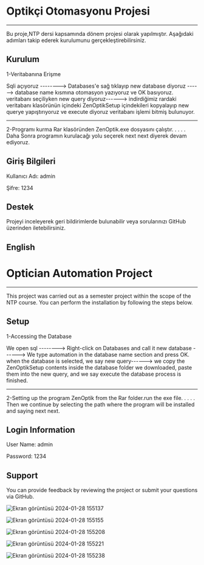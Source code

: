 # Optikçi Otomasyonu Projesi
---------
Bu proje,NTP dersi kapsamında dönem projesi olarak yapılmıştır. Aşağıdaki adımları takip ederek kurulumunu gerçekleştirebilirsiniz.

Kurulum
-----
1-Veritabanına Erişme

Sqli açıyoruz --------> Databases'e sağ tıklayıp new database diyoruz ------> database name kısmına otomasyon yazıyoruz ve OK basıyoruz.
veritabanı seçiliyken new query diyoruz------> indirdiğimiz rardaki veritabanı klasörünün içindeki ZenOptikSetup içindekileri kopyalayıp new querye yapıştırıyoruz ve execute diyoruz veritabanı işlemi bitmiş bulunuyor. 

------------------------------------------------------------

2-Programı kurma
Rar klasöründen ZenOptik.exe dosyasını çalıştır.
.
.
.
.
Daha Sonra programın kurulacağı yolu seçerek next next diyerek devam ediyoruz.

Giriş Bilgileri
--------------------
Kullanıcı Adı: admin

Şifre: 1234

Destek
----------
Projeyi inceleyerek geri bildirimlerde bulunabilir veya sorularınızı GitHub üzerinden iletebilirsiniz.

English
------------
# Optician Automation Project
---------
This project was carried out as a semester project within the scope of the NTP course. You can perform the installation by following the steps below.

Setup
-----
1-Accessing the Database

We open sql --------> Right-click on Databases and call it new database ------> We type automation in the database name section and press OK.
when the database is selected, we say new query------> we copy the ZenOptikSetup contents inside the database folder we downloaded, paste them into the new query, and we say execute the database process is finished. 

------------------------------------------------------------

2-Setting up the program
ZenOptik from the Rar folder.run the exe file.
.
.
.
.
Then we continue by selecting the path where the program will be installed and saying next next.

Login Information
--------------------
User Name: admin

Password: 1234

Support
----------
You can provide feedback by reviewing the project or submit your questions via GitHub.

![Ekran görüntüsü 2024-01-28 155137](https://github.com/akgulberk27/OpticianOtomationProject/assets/108866525/8da7044e-dcf3-444c-9da2-b56c947252fa)

![Ekran görüntüsü 2024-01-28 155155](https://github.com/akgulberk27/OpticianOtomationProject/assets/108866525/629c6c47-0017-430a-942b-db9711ccf23d)

![Ekran görüntüsü 2024-01-28 155208](https://github.com/akgulberk27/OpticianOtomationProject/assets/108866525/824ad64b-2c99-4801-be84-990189c16d33)

![Ekran görüntüsü 2024-01-28 155221](https://github.com/akgulberk27/OpticianOtomationProject/assets/108866525/8758d294-51d2-44cb-ac62-d6089869a965)

![Ekran görüntüsü 2024-01-28 155238](https://github.com/akgulberk27/OpticianOtomationProject/assets/108866525/d5647a22-e40f-4695-80a9-cd69a68e431c)
